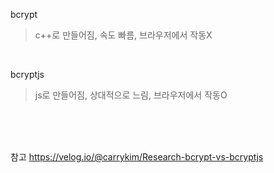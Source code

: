 bcrypt
> c++로 만들어짐, 속도 빠름, 브라우저에서 작동X

<br>

bcryptjs
> js로 만들어짐, 상대적으로 느림, 브라우저에서 작동O

<br>
<Br>
  <br>

참고 https://velog.io/@carrykim/Research-bcrypt-vs-bcryptjs
